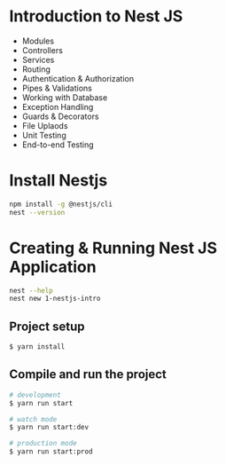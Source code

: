 #  Introduction to Nest JS

- Modules
- Controllers
- Services
- Routing
- Authentication & Authorization
- Pipes & Validations
- Working with Database
- Exception Handling
- Guards & Decorators
- File Uplaods
- Unit Testing
- End-to-end Testing

# Install Nestjs
```bash
npm install -g @nestjs/cli
nest --version
```

# Creating & Running Nest JS Application
```bash
nest --help
nest new 1-nestjs-intro
```

## Project setup

```bash
$ yarn install
```
## Compile and run the project

```bash
# development
$ yarn run start

# watch mode
$ yarn run start:dev

# production mode
$ yarn run start:prod
```
